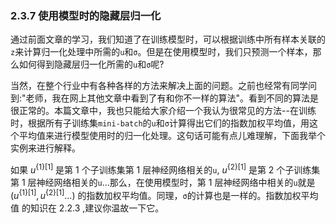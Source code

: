 ### 2.3.7 使用模型时的隐藏层归一化
通过前面文章的学习，我们知道了在训练模型时，可以根据训练中所有样本关联的`z`来计算归一化处理中所需的`u`和`σ`。但是在使用模型时，我们只预测一个样本，那么如何得到隐藏层归一化所需的`u`和`σ`呢? 

当然，在整个行业中有各种各样的方法来解决上面的问题。之前也经常有同学问到:"老师，我在网上其他文章中看到了有和你不一样的算法"。看到不同的算法是很正常的。本篇文章中，我也只能给大家介绍一个我认为很常见的方法--在训练时，根据所有子训练集`mini-batch`的`u`和`σ`计算得出它们的指数加权平均值，用这个平均值来进行模型使用时的归一化处理。这句话可能有点儿难理解，下面我举个实例来进行解释。

如果 $u^{\{1\}[1]}$ 是第 1 个子训练集第 1 层神经网络相关的`u`, $u^{\{2\}[1]}$ 是第 2 个子训练集第 1 层神经网络相关的`u`...那么，在使用模型时，第 1 层神经网络中相关的`u`就是 $(u^{\{1\}[1]}, u^{\{2\}[1]}...)$ 的指数加权平均值。同理，`σ`的计算也是一样的。指数加权平均值
的知识在 2.2.3 ,建议你温故一下它。